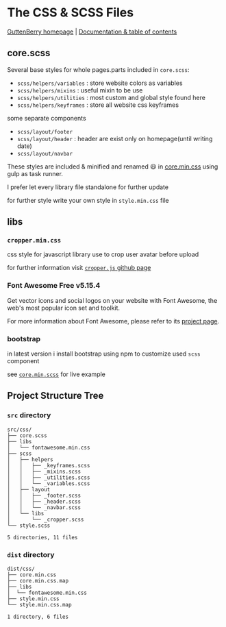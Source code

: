 
# The CSS & SCSS Files

[GuttenBerry homepage][homepage] | [Documentation & table of contents](TOC.md)

[homepage]: <https://mohammed-taysser.github.io/Gutenberry/>
[fontawesome]: <https://fontawesome.com>
[cropper]: <https://github.com/fengyuanchen/cropperjs>

## core.scss

Several base styles for whole pages.parts included in `core.scss`:

- `scss/helpers/variables`  : store website colors as variables
- `scss/helpers/mixins`     : useful mixin to be use
- `scss/helpers/utilities`  : most custom and global style found here
- `scss/helpers/keyframes`  : store all website css keyframes

some separate components

- `scss/layout/footer`
- `scss/layout/header`      : header are exist only on homepage(until writing date)
- `scss/layout/navbar`

These styles are included & minified and renamed 😃 in
[core.min.css](../../Gutenberry/dist/css/core.min.css) using gulp as task runner.

I prefer let every library file standalone for further update

for further style write your own style in  `style.min.css` file

## libs

### `cropper.min.css`

css style for javascript library use to crop user avatar before upload

for further information visit [`cropper.js` github page][cropper]

### Font Awesome Free v5.15.4

Get vector icons and social logos on your website with Font Awesome, the web's most popular icon set and toolkit.

For more information about Font Awesome, please refer to its [project page][fontawesome].

### bootstrap

in latest version i install bootstrap using npm to customize used `scss` component

see [`core.min.scss`](../src/css/core.scss) for live example

## Project Structure Tree

### `src` directory

```text
src/css/
├── core.scss
├── libs
│   └── fontawesome.min.css
├── scss
│   ├── helpers
│   │   ├── _keyframes.scss
│   │   ├── _mixins.scss
│   │   ├── _utilities.scss
│   │   └── _variables.scss
│   ├── layout
│   │   ├── _footer.scss
│   │   ├── _header.scss
│   │   └── _navbar.scss
│   └── libs
│       └── _cropper.scss
└── style.scss

5 directories, 11 files
```

### `dist` directory

```text
dist/css/
├── core.min.css
├── core.min.css.map
├── libs
│  └── fontawesome.min.css
├── style.min.css
└── style.min.css.map

1 directory, 6 files
```
